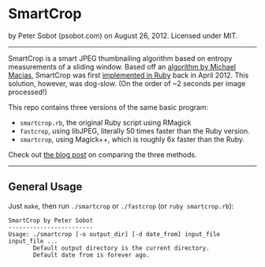 # SmartCrop
by Peter Sobot (psobot.com) on August 26, 2012. Licensed under MIT.

---

SmartCrop is a smart JPEG thumbnailing algorithm based on entropy measurements of a sliding window.
Based off an [algorithm by Michael Macias](https://gist.github.com/a54cd41137b678935c91), SmartCrop
was first [implemented in Ruby](https://gist.github.com/2440571) back in April 2012. This solution,
however, was dog-slow. (On the order of ~2 seconds per image processed!)

This repo contains three versions of the same basic program:
 - `smartcrop.rb`, the original Ruby script using RMagick
 - `fastcrop`, using libJPEG, literally 50 times faster than the Ruby version.
 - `smartcrop`, using Magick++, which is roughly 6x faster than the Ruby.

Check out [the blog post](http://petersobot.com/blog/rewriting-in-cpp-for-fun-speed-and-masochism/)
on comparing the three methods.

---

## General Usage

Just `make`, then run `./smartcrop` or `./fastcrop` (or `ruby smartcrop.rb`):

    SmartCrop by Peter Sobot
    ------------------------
    Usage: ./smartcrop [-o output_dir] [-d date_from] input_file input_file ...
           Default output directory is the current directory.
           Default date from is forever ago.
